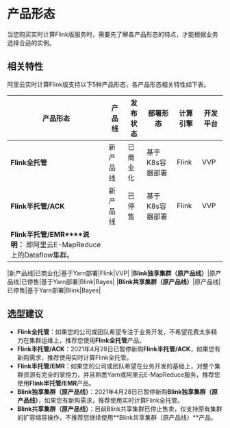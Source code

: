 # 产品形态

当您购买实时计算Flink版服务时，需要先了解各产品形态的特点，才能根据业务选择合适的实例。

## 相关特性

阿里云实时计算Flink版支持以下5种产品形态，各产品形态相关特性如下表。

|产品形态|产品线|发布状态|部署形态|计算引擎|开发平台|
|----|---|----|----|----|----|
|**Flink全托管**|新产品线|已商业化|基于K8s容器部署|Flink|VVP|
|**Flink半托管/ACK**|新产品线|已停售|基于K8s容器部署|Flink|VVP|
|**Flink半托管/EMR****说明：** 即阿里云E-MapReduce上的Dataflow集群。

|新产品线|已商业化|基于Yarn部署|Flink|VVP|
|**Blink独享集群（原产品线）**|原产品线|已停售|基于Yarn部署|Blink|Bayes|
|**Blink共享集群（原产品线）**|原产品线|已停售|基于Yarn部署|Blink|Bayes|

## 选型建议

-   **Flink全托管**：如果您的公司或团队希望专注于业务开发，不希望花费太多精力在集群运维上，推荐您使用**Flink全托管**产品。
-   **Flink半托管/ACK**：2021年4月28日已暂停新购**Flink半托管/ACK**，如果您有新购需求，推荐使用实时计算Flink全托管。
-   **Flink半托管/EMR**：如果您的公司或团队希望在业务开发的基础上，对整个集群资源有完全的掌控力，并且熟悉Yarn或阿里云E-MapReduce服务，推荐您使用**Flink半托管/EMR**产品。
-   **Blink独享集群（原产品线）**：2021年4月28日已暂停新购**Blink独享集群（原产品线）**，如果您有新购需求，推荐使用实时计算Flink全托管。
-   **Blink共享集群（原产品线）**：目前Blink共享集群已停止售卖，仅支持原有集群的扩容缩容操作，不推荐您继续使用**Blink共享集群（原产品线）**产品。


